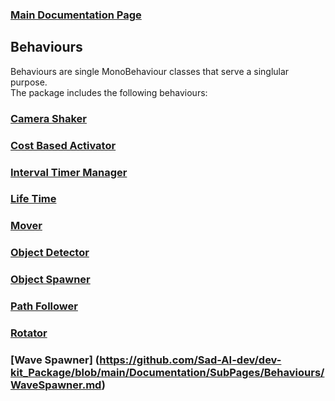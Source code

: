### [Main Documentation Page](https://github.com/Sad-AI-dev/dev-kit_Package/blob/main/Documentation/dev-kit.md)
## Behaviours
Behaviours are single MonoBehaviour classes that serve a singlular purpose.  
The package includes the following behaviours:

### [Camera Shaker](https://github.com/Sad-AI-dev/dev-kit_Package/blob/main/Documentation/SubPages/Behaviours/CameraShaker.md)
### [Cost Based Activator](https://github.com/Sad-AI-dev/dev-kit_Package/blob/main/Documentation/SubPages/Behaviours/CostBasedActivator.md)
### [Interval Timer Manager](https://github.com/Sad-AI-dev/dev-kit_Package/blob/main/Documentation/SubPages/Behaviours/IntervalTimerManager.md)
### [Life Time](https://github.com/Sad-AI-dev/dev-kit_Package/blob/main/Documentation/SubPages/Behaviours/LifeTime.md)
### [Mover](https://github.com/Sad-AI-dev/dev-kit_Package/blob/main/Documentation/SubPages/Behaviours/Mover.md)
### [Object Detector](https://github.com/Sad-AI-dev/dev-kit_Package/blob/main/Documentation/SubPages/Behaviours/ObjectDetector.md)
### [Object Spawner](https://github.com/Sad-AI-dev/dev-kit_Package/blob/main/Documentation/SubPages/Behaviours/ObjectSpawner.md)
### [Path Follower](https://github.com/Sad-AI-dev/dev-kit_Package/blob/main/Documentation/SubPages/Behaviours/PathFollower.md)
### [Rotator](https://github.com/Sad-AI-dev/dev-kit_Package/blob/main/Documentation/SubPages/Behaviours/Rotator.md)
### [Wave Spawner] (https://github.com/Sad-AI-dev/dev-kit_Package/blob/main/Documentation/SubPages/Behaviours/WaveSpawner.md)